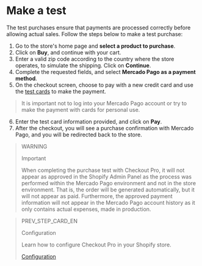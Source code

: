 # Make a test

The test purchases ensure that payments are processed correctly before allowing actual sales. Follow the steps below to make a test purchase:

1. Go to the store's home page and **select a product to purchase**.
2. Click on **Buy**, and continue with your cart.
3. Enter a valid zip code according to the country where the store operates, to simulate the shipping. Click on **Continue**.
4. Complete the requested fields, and select **Mercado Pago as a payment method**.
5. On the checkout screen, choose to pay with a new credit card and use the [test cards](/developers/en/docs/shopify/test-cards) to make the payment.

> It is important not to log into your Mercado Pago account or try to make the payment with cards for personal use.

6. Enter the test card information provided, and click on **Pay**.
7. After the checkout, you will see a purchase confirmation with Mercado Pago, and you will be redirected back to the store.

> WARNING
>
> Important
>
> When completing the purchase test with Checkout Pro, it will not appear as approved in the Shopify Admin Panel as the process was performed within the Mercado Pago environment and not in the store environment. That is, the order will be generated automatically, but it will not appear as paid. Furthermore, the approved payment information will not appear in the Mercado Pago account history as it only contains actual expenses, made in production.

> PREV_STEP_CARD_EN
>
> Configuration
>
> Learn how to configure Checkout Pro in your Shopify store.
>
> [Configuration](/developers/en/docs/shopify/configuration)

